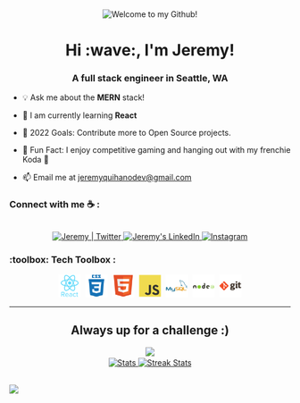 
<div align="center"><img src="https://thumbs.gfycat.com/IdenticalNewGrosbeak-size_restricted.gif" alt="Welcome to my Github!" align="center" width="100%" height="300"></div>

<h1 align="center">  Hi :wave:, I'm Jeremy! </h1>
<h3 align="center">A full stack engineer in Seattle, WA </h3>

- 💡 Ask me about the **MERN** stack!

- 🌱 I am currently learning **React**

- 🥅 2022 Goals: Contribute more to Open Source projects.

- 🚀 Fun Fact: I enjoy competitive gaming and hanging out with my frenchie Koda 🐶

- 📫 Email me at [jeremyquihanodev@gmail.com](mailto:jeremyquihanodev@gmail.com)

### Connect with me  :coffee: :
<p align="center">
<br/>
<a href="https://twitter.com/kaiquihano">
  <img alt="Jeremy | Twitter" width="50px" src="https://user-images.githubusercontent.com/43545812/144034996-602b144a-16e1-41cc-99e7-c6040b20dcaf.png"/>
</a>
<a href="https://www.linkedin.com/in/jquihano">
  <img alt="Jeremy's LinkedIn" width="50px" src="https://user-images.githubusercontent.com/43545812/144035037-0f415fc7-9f96-4517-a370-ccc6e78a714b.png" />
</a>
<a href="https://www.instagram.com/#">
  <img alt="Instagram" width="50px" src="https://user-images.githubusercontent.com/43545812/144035088-0dfb165f-8fe0-4d13-896c-876c29d2b128.png" />
</a>

 
</div>
 
 <div align="center">

  </div>
 
  <h3> :toolbox: Tech Toolbox :</h3>
 <div align="center">
  
  <img src="https://github.com/devicons/devicon/blob/master/icons/react/react-original-wordmark.svg" title="React" alt="React" width="40" height="40"/>&nbsp;
  <img src="https://github.com/devicons/devicon/blob/master/icons/css3/css3-plain-wordmark.svg"  title="CSS3" alt="CSS" width="40" height="40"/>&nbsp;
  <img src="https://github.com/devicons/devicon/blob/master/icons/html5/html5-original.svg" title="HTML5" alt="HTML" width="40" height="40"/>&nbsp;
  <img src="https://github.com/devicons/devicon/blob/master/icons/javascript/javascript-original.svg" title="JavaScript" alt="JavaScript" width="40" height="40"/>&nbsp;
  <img src="https://github.com/devicons/devicon/blob/master/icons/mysql/mysql-original-wordmark.svg" title="MySQL"  alt="MySQL" width="40" height="40"/>&nbsp;
  <img src="https://github.com/devicons/devicon/blob/master/icons/nodejs/nodejs-original-wordmark.svg" title="NodeJS" alt="NodeJS" width="40" height="40"/>&nbsp;
  <img src="https://github.com/devicons/devicon/blob/master/icons/git/git-original-wordmark.svg" title="Git" alt="Git" width="40" height="40"/>
</div>


---
<div align="center">

<a><h2>Always up for a challenge :)</h2></a>
	<div>
	  ![](https://github-readme-codewars-stats.herokuapp.com/api/?username=aloha.codes&badge&customcolor=bg:2a295b_fg:b500ed_text:fc4646_logo:2a295b_stroke:f75402)
	</div>
	<div>
    <a href="https://github-readme-stats.vercel.app">
        <img width="49%" alt="Stats" src="https://github-readme-stats.vercel.app/api?&count_private=true&include_all_commits=true&username=jquihano&theme=shades-of-purple&custom_title=GitHub+Stats&hide_border=true"/>
    </a>
    <a href="https://github-readme-streak-stats.herokuapp.com">
        <img width="49%" alt="Streak Stats" src="https://github-readme-streak-stats.herokuapp.com/?user=jquihano&theme=shades-of-purple&hide_border=true"/>
	    </div>
    </a>
  </div>
  </br>


<img src="https://user-images.githubusercontent.com/73097560/115834477-dbab4500-a447-11eb-908a-139a6edaec5c.gif">

